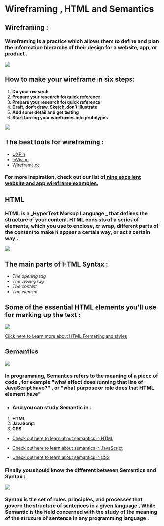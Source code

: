 # **Wireframing , HTML and Semantics**

## **Wireframing :**
### **Wireframing is a practice which allows them to define and plan the information hierarchy of their design for a website, app, or product .**
![](https://public-media.interaction-design.org/images/uploads/user-content/21941/MfympGfq0Vw7iw1myiPiz05hgHneP4kJvtj2oLOv.png)

## **How to make your wireframe in six steps:**

1. **Do your research**
2. **Prepare your research for quick reference**
3. **Prepare your research for quick reference**
4. **Draft, don’t draw. Sketch, don’t illustrate**
5. **Add some detail and get testing**
6. **Start turning your wireframes into prototypes**

![](https://blog.hubspot.com/hs-fs/hubfs/HubSpot%20-%20How%20a%20Website%20Wireframe%20Improves%20the%20Design%20Process-5.png?width=600&name=HubSpot%20-%20How%20a%20Website%20Wireframe%20Improves%20the%20Design%20Process-5.png)

## **The best tools for wireframing :**

+ [UXPin](https://www.uxpin.com/)
+ [InVision](http://www.invisionapp.com/)
+ [Wireframe.cc](https://wireframe.cc/)


### For more inspiration, check out our list of[ nine excellent website and app wireframe examples.](https://careerfoundry.com/en/blog/ux-design/website-app-wireframe-examples/)


## **HTML**

### **HTML is a _HyperText Markup Language _ that defines the structure of your content. HTML consists of a series of elements, which you use to enclose, or wrap, different parts of the content to make it appear a certain way, or act a certain way .**

![](https://acumbamail.com/blog/wp-content/uploads/2014/10/maquetacion-email-html.png)

## **The main parts of HTML Syntax :**

+ *The opening tag*
+ *The closing tag*
+ *The content*
+ *The element*

## **Some of the essential HTML elements you'll use for marking up the text :**

![](https://d2uusema5elisf.cloudfront.net/courses/30-days-of-webdev/day-07/public/assets/table-3.png)

[Click here to Learn more about HTML Formatting and styles](https://www.w3schools.com/html/default.asp)


## **Semantics**


![](https://image1.slideserve.com/2641154/what-is-semantics-l.jpg)

### **In programming, Semantics refers to the meaning of a piece of code , for example "what effect does running that line of JavaScript have?" , or "what purpose or role does that HTML element have"**


+ ### **And you can study Semantic in :**

1. **HTML**
2. **JavaScript**
3. **CSS**

+ [Check out here to learn about semantics in HTML](https://www.w3schools.com/html/html5_semantic_elements.asp)

+ [Check out here to learn about semantics in JavaScript](http://web.stanford.edu/~jcm/papers/aplas08-camera-ready.pdf)

+ [Check out here to learn about semantics in CSS](https://robdodson.me/posts/css-semantics/)

### **Finally you should know the different between Semantics and Syntax :**

![](https://techdifferences.com/wp-content/uploads/2018/06/Untitled-1.jpg)

### **Syntax is the set of rules, principles, and processes that govern the structure of sentences in a given language , While Semantic is the field concerned with the study of the meaning of the strucure of sentence in any programming language .**